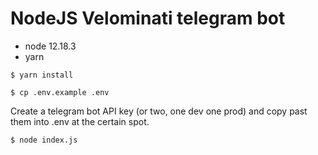 # NodeJS Velominati telegram bot

- node 12.18.3
- yarn 

`$ yarn install`

`$ cp .env.example .env`

Create a telegram bot API key (or two, one dev one prod) and copy past them into .env at the certain spot.

`$ node index.js`
